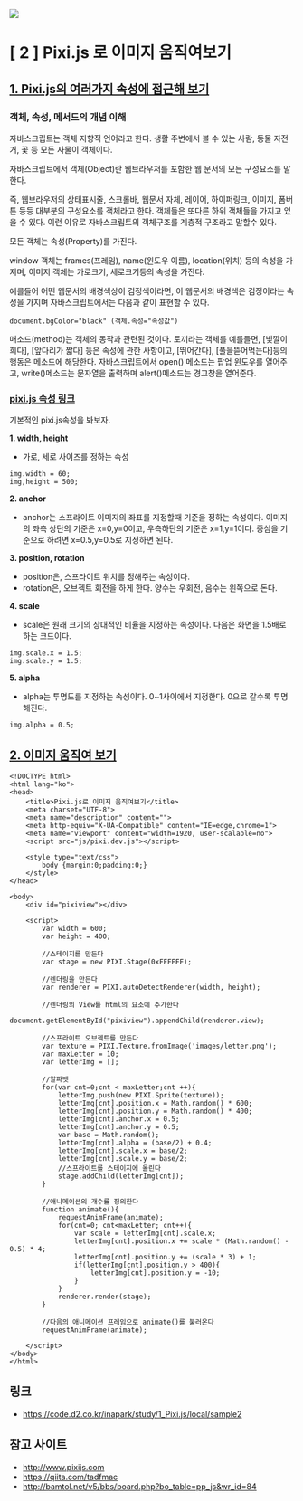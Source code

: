 

![](https://camo.githubusercontent.com/eae4496331dc8533db7c7ff8879c0d6a12da2282/687474703a2f2f706978696a732e646f776e6c6f61642f706978696a732d62616e6e65722e706e67)

# [ 2 ] Pixi.js 로 이미지 움직여보기

## <u>1. Pixi.js의 여러가지 속성에 접근해 보기</u>

### 객체, 속성, 메서드의 개념 이해

자바스크립트는 객체 지향적 언어라고 한다. 생활 주변에서 볼 수 있는 사람, 동물 자전거, 꽃 등 모든 사물이 객체이다.

자바스크립트에서 객체(Object)란 웹브라우저를 포함한 웹 문서의 모든 구성요소를 말한다.

즉, 웹브라우저의 상태표시줄, 스크롤바, 웹문서 자체, 레이어, 하이퍼링크, 이미지, 폼버튼 등등 대부분의 구성요소를 객체라고 한다. 객체들은 또다른 하위 객체들을 가지고 있을 수 있다. 이런 이유로 자바스크립트의 객체구조를 계층적 구조라고 말할수 있다.

모든 객체는 속성(Property)를 가진다.

window 객체는 frames(프레임), name(윈도우 이름), location(위치) 등의 속성을 가지며, 이미지 객체는 가로크기, 세로크기등의 속성을 가진다.

예를들어 어떤 웹문서의 배경색상이 검정색이라면, 이 웹문서의 배경색은 검정이라는 속성을 가지며 자바스크립트에서는 다음과 같이 표현할 수 있다.

```
document.bgColor="black" (객체.속성="속성값")
```

매소드(method)는 객체의 동작과 관련된 것이다.
토끼라는 객체를 예를들면, [빛깔이 희다], [앞다리가 짧다] 등은 속성에 관한 사항이고, [뛰어간다], [풀을뜯어먹는다]등의 행동은 메소드에 해당한다.
자바스크립트에서 open() 메소드는 팝업 윈도우를 열어주고, write()메소드는 문자열을 출력하며 alert()메소드는 경고창을 열어준다.


### [pixi.js 속성 링크](https://www.goodboydigital.com/pixijs/docs/classes/Sprite.html)

기본적인 pixi.js속성을 봐보자.

**1. width, height**

- 가로, 세로 사이즈를 정하는 속성

```
img.width = 60;
img,height = 500;
```

**2. anchor**

- anchor는 스프라이트 이미지의 좌표를 지정할때 기준을 정하는 속성이다. 이미지의 좌측 상단의 기준은 x=0,y=0이고, 우측하단의 기준은 x=1,y=1이다. 중심을 기준으로 하려면 x=0.5,y=0.5로 지정하면 된다.

**3. position, rotation**

- position은, 스프라이트 위치를 정해주는 속성이다.
- rotation은, 오브젝트 회전을 하게 한다. 양수는 우회전, 음수는 왼쪽으로 돈다.

**4. scale**

- scale은 원래 크기의 상대적인 비율을 지정하는 속성이다. 다음은 화면을 1.5배로 하는 코드이다.

```
img.scale.x = 1.5;
img.scale.y = 1.5;
```

**5. alpha**

- alpha는 투명도를 지정하는 속성이다. 0~1사이에서 지정한다. 0으로 갈수록 투명해진다.

```
img.alpha = 0.5;
```



## <u>2. 이미지 움직여 보기</u>

```
<!DOCTYPE html>
<html lang="ko">
<head>
	<title>Pixi.js로 이미지 움직여보기</title>
	<meta charset="UTF-8">
	<meta name="description" content="">
	<meta http-equiv="X-UA-Compatible" content="IE=edge,chrome=1">
	<meta name="viewport" content="width=1920, user-scalable=no">
	<script src="js/pixi.dev.js"></script>

	<style type="text/css">
		body {margin:0;padding:0;}
	</style>
</head>

<body>
	<div id="pixiview"></div>
	
	<script>	
		var width = 600;
		var height = 400;

		//스테이지를 만든다
		var stage = new PIXI.Stage(0xFFFFFF);

		//렌더링을 만든다
		var renderer = PIXI.autoDetectRenderer(width, height);

		//렌더링의 View를 html의 요소에 추가한다
		document.getElementById("pixiview").appendChild(renderer.view);

		//스프라이트 오브젝트를 만든다
		var texture = PIXI.Texture.fromImage('images/letter.png');
		var maxLetter = 10;
		var letterImg = [];

		//알파벳
		for(var cnt=0;cnt < maxLetter;cnt ++){
			letterImg.push(new PIXI.Sprite(texture));
			letterImg[cnt].position.x = Math.random() * 600;
			letterImg[cnt].position.y = Math.random() * 400;
			letterImg[cnt].anchor.x = 0.5;
			letterImg[cnt].anchor.y = 0.5;
			var base = Math.random();
			letterImg[cnt].alpha = (base/2) + 0.4;
			letterImg[cnt].scale.x = base/2;
			letterImg[cnt].scale.y = base/2;
			//스프라이트를 스테이지에 올린다
			stage.addChild(letterImg[cnt]);
		}

		//애니메이션의 개수를 정의한다
		function animate(){
			requestAnimFrame(animate);
			for(cnt=0; cnt<maxLetter; cnt++){
				var scale = letterImg[cnt].scale.x;
				letterImg[cnt].position.x += scale * (Math.random() - 0.5) * 4;
				letterImg[cnt].position.y += (scale * 3) + 1;
				if(letterImg[cnt].position.y > 400){
					letterImg[cnt].position.y = -10;
				}
			}
			renderer.render(stage);
		}

		//다음의 애니메이션 프레임으로 animate()를 불러온다
		requestAnimFrame(animate);

	</script>
</body>
</html>
```



## 링크

- https://code.d2.co.kr/inapark/study/1_Pixi.js/local/sample2



## 참고 사이트

- http://www.pixijs.com
- https://qiita.com/tadfmac
- http://bamtol.net/v5/bbs/board.php?bo_table=pp_js&wr_id=84

